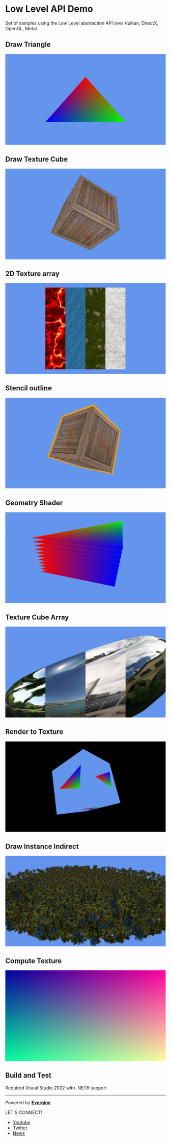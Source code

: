 # Low Level API Demo
Set of samples using the Low Level abstraction API over Vulkan, DirectX, OpenGL, Metal.

## Draw Triangle
![alt Screenshot0](Captures/Capture2.PNG)

## Draw Texture Cube
![alt Screenshot1](Captures/Capture3.PNG)

## 2D Texture array
![alt Screenshot2](Captures/Capture7.PNG)

## Stencil outline
![alt Screenshot3](Captures/Capture8.PNG)

## Geometry Shader
![alt Screenshot4](Captures/Capture4.PNG)

## Texture Cube Array
![alt Screenshot5](Captures/Capture1.PNG)

## Render to Texture
![alt Screenshot6](Captures/Capture5.PNG)

## Draw Instance Indirect
![alt Screenshot7](Captures/Capture6.PNG)

## Compute Texture
![alt Screenshot8](Captures/Capture9.png)


## Build and Test

Required Visual Studio 2022 with .NET8 support

----
Powered by **[Evergine](http://evergine.com)**

LET'S CONNECT!

- [Youtube](https://www.youtube.com/channel/UCpA-X92rxM0OuywdVcir9mA)
- [Twitter](https://twitter.com/EvergineTeam)
- [News](https://evergine.com/news/)
